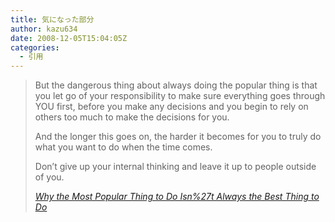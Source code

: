 ```yaml
---
title: 気になった部分
author: kazu634
date: 2008-12-05T15:04:05Z
categories:
  - 引用
---
```

<div class="section">
<blockquote title="Why the Most Popular Thing to Do Isn%27t Always the Best Thing to Do" cite="http://briankim.net/blog/2008/11/why-the-most-popular-thing-to-do-isnt-always-the-best-thing-to-do/">
<p>
      But the dangerous thing about always doing the popular thing is that you let go of your responsibility to make sure everything goes through YOU first, before you make any decisions and you begin to rely on others too much to make the decisions for you.
</p>

<p>
      And the longer this goes on, the harder it becomes for you to truly do what you want to do when the time comes.
</p>

<p>
      Don&#8217;t give up your internal thinking and leave it up to people outside of you.
</p>

<p>
<cite><a href="http://briankim.net/blog/2008/11/why-the-most-popular-thing-to-do-isnt-always-the-best-thing-to-do/" onclick="__gaTracker('send', 'event', 'outbound-article', 'http://briankim.net/blog/2008/11/why-the-most-popular-thing-to-do-isnt-always-the-best-thing-to-do/', 'Why the Most Popular Thing to Do Isn%27t Always the Best Thing to Do');" target="_blank">Why the Most Popular Thing to Do Isn%27t Always the Best Thing to Do</a></cite>
</p>
</blockquote>
</div>
